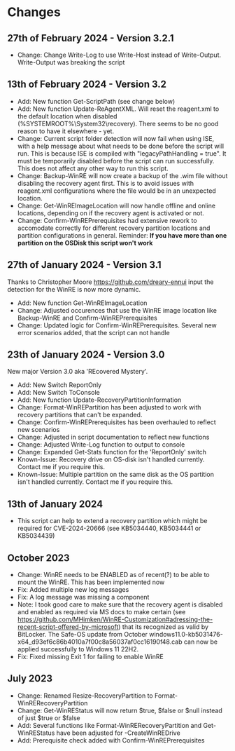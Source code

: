 # Changes

## 27th of February 2024 - Version 3.2.1

- Change: Change Write-Log to use Write-Host instead of Write-Output. Write-Output was breaking the script

## 13th of February 2024 - Version 3.2

- Add: New function Get-ScriptPath (see change below)
- Add: New function Update-ReAgentXML. Will reset the reagent.xml to the default location when disabled (%SYSTEMROOT%\System32\recovery). There seems to be no good reason to have it elsewhere - yet.
- Change: Current script folder detection will now fail when using ISE, with a help message about what needs to be done before the script will run. This is because ISE is compiled with "legacyPathHandling = true". It must be temporarily disabled before the script can run successfully. This does not affect any other way to run this script.
- Change: Backup-WinRE will now create a backup of the .wim file without disabling the recovery agent first. This is to avoid issues with reagent.xml configurations where the file would be in an unexpected location.
- Change: Get-WinREImageLocation will now handle offline and online locations, depending on if the recovery agent is activated or not.
- Change: Confirm-WinREPrerequisites had extensive rework to accomodate correctly for different recovery partition locations and partition configurations in general. Reminder: **If you have more than one partition on the OSDisk this script won't work**

## 27th of January 2024 - Version 3.1

Thanks to Christopher Moore <https://github.com/dreary-ennui> input the detection for the WinRE is now more dynamic.

- Add: New function Get-WinREImageLocation
- Change: Adjusted occurences that use the WinRE image location like Backup-WinRE and Confirm-WinREPrerequisites
- Change: Updated logic for Confirm-WinREPrerequisites. Several new error scenarios added, that the script can not handle

## 23th of January 2024 - Version 3.0

New major Version 3.0 aka 'REcovered Mystery'.

- Add: New Switch ReportOnly
- Add: New Switch ToConsole
- Add: New function Update-RecoveryPartitionInformation
- Change: Format-WinREPartition has been adjusted to work with recovery partitions that can't be expanded.
- Change: Confirm-WinREPrerequisites has been overhauled to reflect new scenarios
- Change: Adjusted in script documentation to reflect new functions
- Change: Adjusted Write-Log function to output to console
- Change: Expanded Get-Stats function for the 'ReportOnly' switch
- Known-Issue: Recovery drive on OS-disk isn't handled currently. Contact me if you require this.
- Known-Issue: Multiple partition on the same disk as the OS partition isn't handled currently. Contact me if you require this.

## 13th of January 2024

- This script can help to extend a recovery partition which might be required for CVE-2024-20666 (see KB5034440, KB5034441 or KB5034439)

## October 2023

- Change: WinRE needs to be ENABLED as of recent(?) to be able to mount the WinRE. This has been implemented now
- Fix: Added multiple new log messages
- Fix: A log message was missing a component
- Note: I took good care to make sure that the recovery agent is disabled and enabled as required via MS docs to make certain (see <https://github.com/MHimken/WinRE-Customization#adressing-the-recent-script-offered-by-microsoft>)
    that its recognized as valid by BitLocker. The Safe-OS update from October windows11.0-kb5031476-x64_d93ef6c86b4010a7f00c8a56037af0cc16190f48.cab
    can now be applied successfully to Windows 11 22H2.
- Fix: Fixed missing Exit 1 for failing to enable WinRE

## July 2023

- Change: Renamed Resize-RecoveryPartition to Format-WinRERecoveryPartition
- Change: Get-WinREStatus will now return $true, $false or $null instead of just $true or $false
- Add: Several functions like Format-WinRERecoveryPartition and Get-WinREStatus have been adjusted for -CreateWinREDrive
- Add: Prerequisite check added with Confirm-WinREPrerequisites
